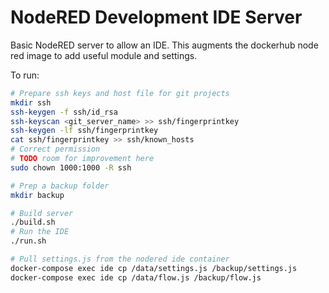 # NodeRED Development IDE Server

Basic NodeRED server to allow an IDE. This augments the dockerhub node red image to add useful module and settings.

To run:

```bash
# Prepare ssh keys and host file for git projects
mkdir ssh
ssh-keygen -f ssh/id_rsa
ssh-keyscan <git_server_name> >> ssh/fingerprintkey
ssh-keygen -lf ssh/fingerprintkey
cat ssh/fingerprintkey >> ssh/known_hosts
# Correct permission
# TODO room for improvement here
sudo chown 1000:1000 -R ssh

# Prep a backup folder
mkdir backup

# Build server
./build.sh
# Run the IDE
./run.sh

# Pull settings.js from the nodered ide container
docker-compose exec ide cp /data/settings.js /backup/settings.js
docker-compose exec ide cp /data/flow.js /backup/flow.js
```

